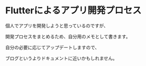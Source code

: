 # Flutterによるアプリ開発プロセス

個人でアプリを開発しようと思っているのですが、

開発プロセスをまとめるため、自分用のメモとして書きます。

自分の必要に応じてアップデートしますので、

ブログというよりドキュメントに近いかもしれません。
